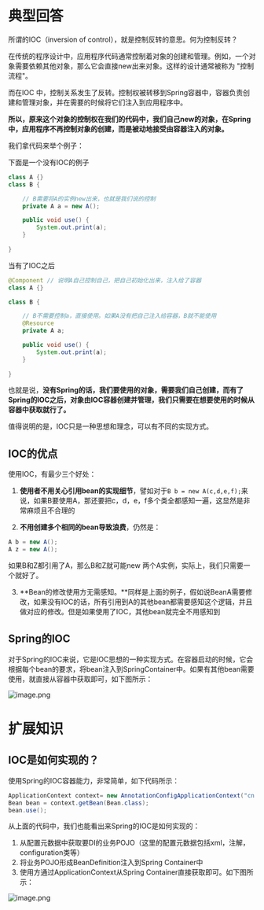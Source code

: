# 典型回答

所谓的IOC（inversion of control），就是控制反转的意思。何为控制反转？

在传统的程序设计中，应用程序代码通常控制着对象的创建和管理。例如，一个对象需要依赖其他对象，那么它会直接new出来对象。这样的设计通常被称为 "控制流程"。

而在IOC 中，控制关系发生了反转。控制权被转移到Spring容器中，容器负责创建和管理对象，并在需要的时候将它们注入到应用程序中。

**所以，原来这个对象的控制权在我们的代码中，我们自己new的对象，在Spring中，应用程序不再控制对象的创建，而是被动地接受由容器注入的对象。**

我们拿代码来举个例子：

下面是一个没有IOC的例子
```java
class A {}
class B {

    // B需要将A的实例new出来，也就是我们说的控制
    private A a = new A();

    public void use() {
        System.out.print(a);
    }
        
}
```

当有了IOC之后
```java
@Component // 说明A自己控制自己，把自己初始化出来，注入给了容器
class A {}

class B {

    // B不需要控制a，直接使用。如果A没有把自己注入给容器，B就不能使用
    @Resource
    private A a;

    public void use() {
        System.out.print(a);
    }
        
}
```

也就是说，**没有Spring的话，我们要使用的对象，需要我们自己创建，而有了Spring的IOC之后，对象由IOC容器创建并管理，我们只需要在想要使用的时候从容器中获取就行了。**

值得说明的是，IOC只是一种思想和理念，可以有不同的实现方式。
## IOC的优点

使用IOC，有最少三个好处：

1. **使用者不用关心引用bean的实现细节**，譬如对于`B b = new A(c,d,e,f);`来说，如果B要使用A，那还要把c，d，e，f多个类全都感知一遍，这显然是非常麻烦且不合理的

2. **不用创建多个相同的bean导致浪费**，仍然是：
```java
A b = new A();
A z = new A();
```
如果B和Z都引用了A，那么B和Z就可能new 两个A实例，实际上，我们只需要一个就好了。

3. **Bean的修改使用方无需感知。**同样是上面的例子，假如说BeanA需要修改，如果没有IOC的话，所有引用到A的其他bean都需要感知这个逻辑，并且做对应的修改。但是如果使用了IOC，其他bean就完全不用感知到
## Spring的IOC
对于Spring的IOC来说，它是IOC思想的一种实现方式。在容器启动的时候，它会根据每个bean的要求，将bean注入到SpringContainer中。如果有其他bean需要使用，就直接从容器中获取即可，如下图所示：

![image.png](https://cdn.nlark.com/yuque/0/2023/png/719664/1673670476475-0a539106-38c7-4b14-a1eb-ec27d0888405.png#averageHue=%23f7f6f5&clientId=u3e675a2c-a7e5-4&from=paste&height=633&id=u4c03af49&originHeight=633&originWidth=1017&originalType=binary&ratio=1&rotation=0&showTitle=false&size=54316&status=done&style=none&taskId=u990106a3-9b95-48e4-bd16-325248b8ca2&title=&width=1017)
# 扩展知识
## IOC是如何实现的？
使用Spring的IOC容器能力，非常简单，如下代码所示：
```java
ApplicationContext context= new AnnotationConfigApplicationContext("cn.wxxlamp.spring.ioc");
Bean bean = context.getBean(Bean.class);
bean.use();
```
从上面的代码中，我们也能看出来Spring的IOC是如何实现的：

1. 从配置元数据中获取要DI的业务POJO（这里的配置元数据包括xml，注解，configuration类等）
2. 将业务POJO形成BeanDefinition注入到Spring Container中
3. 使用方通过ApplicationContext从Spring Container直接获取即可。如下图所示：

![image.png](https://cdn.nlark.com/yuque/0/2023/png/719664/1673667342516-9f823f13-c1fe-41e2-85e1-f0764ed7cbbe.png#averageHue=%23f7f7f7&clientId=u3e675a2c-a7e5-4&from=paste&height=296&id=u74f2bacf&originHeight=296&originWidth=498&originalType=binary&ratio=1&rotation=0&showTitle=false&size=12367&status=done&style=none&taskId=u12697231-953a-44c5-9328-a6a48f12743&title=&width=498)


